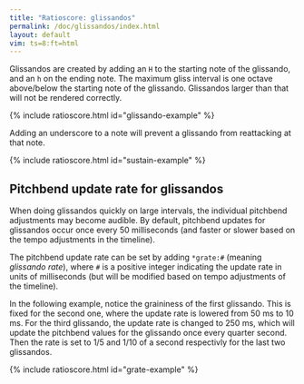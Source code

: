 ```yaml
---
title: "Ratioscore: glissandos"
permalink: /doc/glissandos/index.html
layout: default
vim: ts=8:ft=html
---
```


Glissandos are created by adding an `H` to the starting note of the
glissando, and an `h` on the ending note.  The maximum gliss interval
is one octave above/below the starting note of the glissando.  Glissandos
larger than that will not be rendered correctly.

{% include ratioscore.html id="glissando-example" %}
<script type="application/x-ratioscore" id="glissando-example">
**dtime	**ratio
*	*Iclars
*	*ref:C2
2	3/2H
1	4/3
2	3/2h
*-	*-
</script>


Adding an underscore to a note will prevent a glissando
from reattacking at that note.

{% include ratioscore.html id="sustain-example" %}
<script type="application/x-ratioscore" id="sustain-example">
**dtime	**ratio
*	*Iclars
*	*ref:C2
2	3/2H
1	_4/3
2	_3/2h
*-	*-
</script>


<h2> Pitchbend update rate for glissandos </h2>

When doing glissandos quickly on large intervals, the individual
pitchbend adjustments may become audible.  By default, pitchbend
updates for glissandos occur once every 50 milliseconds (and faster
or slower based on the tempo adjustments in the timeline).

The pitchbend update rate can be set by adding `*grate:#` (meaning
<i>glissando rate</i>), where `#` is a positive integer indicating
the update rate in units of milliseconds (but will be modified based
on tempo adjustments of the timeline).

In the following example, notice the graininess of the first
glissando.  This is fixed for the second one, where the update rate
is lowered from 50 ms to 10 ms.  For the third glissando, the update
rate is changed to 250 ms, which will update the pitchbend values
for the glissando once every quarter second.  Then the rate is set
to 1/5 and 1/10 of a second respectivly for the last two glissandos.


{% include ratioscore.html id="grate-example" %}
<script type="application/x-ratioscore" id="grate-example">
**dtime	**ratio
*	*Iclars
*	*ref:C4
1	0
1	1H
1	_2h
1	0
*	*grate:10
1	1H
1	_2h
1	0
*	*grate:250
1	1H
1	_2h
1	0
*	*grate:200
1	1H
1	_2h
1	0
*	*grate:100
1	1H
1	_2h
1	0
*-	*-
</script>




